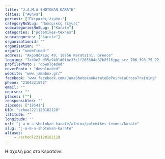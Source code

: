 ```yaml
---
title: "J.A.M.A SHOTOKAN KARATE"
cities: ["Αθήνα"]
perioxi: ["Πειραιάς-λιμάνι"]
categoryNoSLug: "Πολεμικές τέχνες"
subcategoriesNoSLug: ["Karate"]
categories: ["polemikes-texnes"]
subcategories: ["karate"]
organisationid: ""
organisation: ""
orgurl: "undefined-"
address: "Ακροπόλεως 49, 18756 Keratsíni, Greece"
logoimg: "7ab0e2_d35a9401d01be33c1f285604c87b8516jpg_srz_706_398_75_22_050_120_000_jpg_srz.jpeg"
profilePhoto : "downloaded"
coverPhoto : "downloaded"
website: "www.jamabox.gr/"
facebook: "www.facebook.com/JamaShotokanKarateDoPeiraiaCrossTraining"
phone: "2104321572"
email: ""
courses: ""
places: [""]
rensponsibles: ""
zipcode: ["18541"]
UID: "school221120182120"
latitude: ""
longitude: ""
url: "j-a-m-a-shotokan-karate/athina/polemikes-texnes/karate"
slug: "j-a-m-a-shotokan-karate"
aliases:
    - /school221120182120
---
```



Η σχολή μας στο Κερατσίνι

